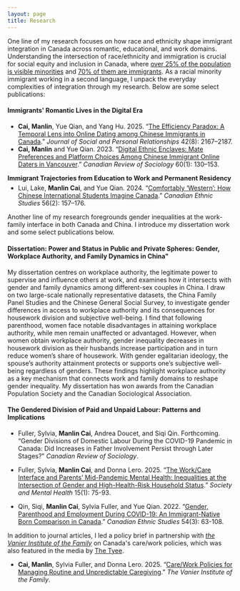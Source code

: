 ```yaml
---
layout: page
title: Research 
---
```


One line of my research focuses on how race and ethnicity shape immigrant integration in Canada across romantic, educational, and work domains. Understanding the intersection of race/ethnicity and immigration is crucial for social equity and inclusion in Canada, where [over 25% of the population is visible minorities](https://www150.statcan.gc.ca/n1/daily-quotidien/221026/dq221026b-eng.htm) and [70% of them are immigrants](https://www150.statcan.gc.ca/n1/pub/12-581-x/2023001/sec2-eng.htm). As a racial minority immigrant working in a second language, I unpack the everyday complexities of integration through my research. Below are some select publications:


<h4>Immigrants' Romantic Lives in the Digital Era</h4>
<ul>
  <li><strong>Cai, Manlin</strong>, Yue Qian, and Yang Hu. 2025. “<a href="https://doi.org/10.1177/02654075251339257">The Efficiency Paradox: A Temporal Lens into Online Dating among Chinese Immigrants in Canada</a>.” <em>Journal of Social and Personal Relationships</em> 42(8): 2167–2187.</li>
  <li><strong>Cai, Manlin</strong> and Yue Qian. 2023. “<a href="https://doi.org/10.1111/cars.12414">Digital Ethnic Enclaves: Mate Preferences and Platform Choices Among Chinese Immigrant Online Daters in Vancouver</a>.” <em>Canadian Review of Sociology</em> 60(1): 130–153.</li>
</ul>

<h4 style="margin:0.6rem 0 0.35rem">Immigrant Trajectories from Education to Work and Permanent Residency</h4>
<ul style="margin-top:0.15rem">
  <li>Lui, Lake, <strong>Manlin Cai</strong>, and Yue Qian. 2024. “<a href="https://muse.jhu.edu/article/934427">Comfortably ‘Western’: How Chinese International Students Imagine Canada</a>.” <em>Canadian Ethnic Studies</em> 56(2): 157–176.</li>
</ul>

<p>Another line of my research foregrounds gender inequalities at the work-family interface in both Canada and China. I introduce my dissertation work and some select publications below.</p>



#### Dissertation: Power and Status in Public and Private Spheres: Gender, Workplace Authority, and Family Dynamics in China"

My dissertation centres on workplace authority, the legitimate power to supervise and influence others at work, and examines how it intersects with gender and family dynamics among different-sex couples in China. I draw on two large-scale nationally representative datasets, the China Family Panel Studies and the Chinese General Social Survey, to investigate gender differences in access to workplace authority and its consequences for housework division and subjective well-being. I find that following parenthood, women face notable disadvantages in attaining workplace authority, while men remain unaffected or advantaged. However, when women obtain workplace authority, gender inequality decreases in housework division as their husbands increase participation and in turn reduce women’s share of housework. With gender egalitarian ideology, the spouse’s authority attainment protects or supports one’s subjective well-being regardless of genders. These findings highlight workplace authority as a key mechanism that connects work and family domains to reshape gender inequality. My dissertation has won awards from the Canadian Population Society and the Canadian Sociological Association. 

#### The Gendered Division of Paid and Unpaid Labour: Patterns and Implications

- Fuller, Sylvia, **Manlin Cai**, Andrea Doucet, and Siqi Qin. Forthcoming. “Gender Divisions of Domestic Labour During the COVID-19 Pandemic in Canada: Did Increases in Father Involvement Persist through Later Stages?” *Canadian Review of Sociology*.

- Fuller, Sylvia, **Manlin Cai**, and Donna Lero. 2025. “[The Work/Care Interface and Parents’ Mid-Pandemic Mental Health: Inequalities at the Intersection of Gender and High-Health-Risk Household Status](https://doi.org/10.1177/21568693231223549).” *Society and Mental Health* 15(1): 75-93.

- Qin, Siqi, **Manlin Cai**, Sylvia Fuller, and Yue Qian. 2022. “[Gender, Parenthood and Employment During COVID-19: An Immigrant-Native Born Comparison in Canada](https://doi.org/10.1353/ces.2022.0025).” *Canadian Ethnic Studies* 54(3): 63-108.

In addition to  journal articles, I led a policy brief in partnership with [*the Vanier Institute of the Family*](https://vanierinstitute.ca/) on Canada's care/work policies, which was also featured in the media by [The Tyee](https://thetyee.ca/News/2025/08/04/How-Can-Canada-Better-Support-Working-Parents/).

- **Cai, Manlin**, Sylvia Fuller, and Donna Lero. 2025. “[Care/Work Policies for Managing Routine and Unpredictable Caregiving](https://vanierinstitute.ca/resource/policy-brief-care-work-policies-for-managing-routine-and-unpredictable-caregiving/).” *The Vanier Institute of the Family*.

